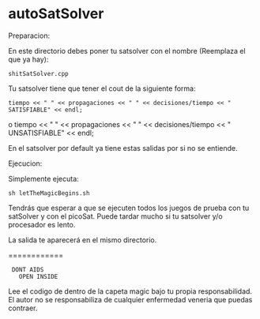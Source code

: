 autoSatSolver
=============

Preparacion:

  En este directorio debes poner tu satsolver con el nombre (Reemplaza el que ya hay):
  
    shitSatSolver.cpp

  Tu satsolver tiene que tener el cout de la siguiente forma:

    tiempo << " " << propagaciones << " " << decisiones/tiempo << " SATISFIABLE" << endl;
o
    tiempo << " " << propagaciones << " " << decisiones/tiempo << " UNSATISFIABLE" << endl;

  En el satsolver por default ya tiene estas salidas por si no se entiende.

Ejecucion:

  Simplemente ejecuta:

    sh letTheMagicBegins.sh

  Tendrás que esperar a que se ejecuten todos los juegos de prueba con tu satSolver y con el picoSat. 
  Puede tardar mucho si tu satsolver y/o procesador es lento.

  La salida te aparecerá en el mismo directorio.


============

     DONT AIDS
       OPEN INSIDE

  Lee el codigo de dentro de la capeta magic bajo tu propia responsabilidad.
  El autor no se responsabiliza de cualquier enfermedad veneria que puedas contraer. 


